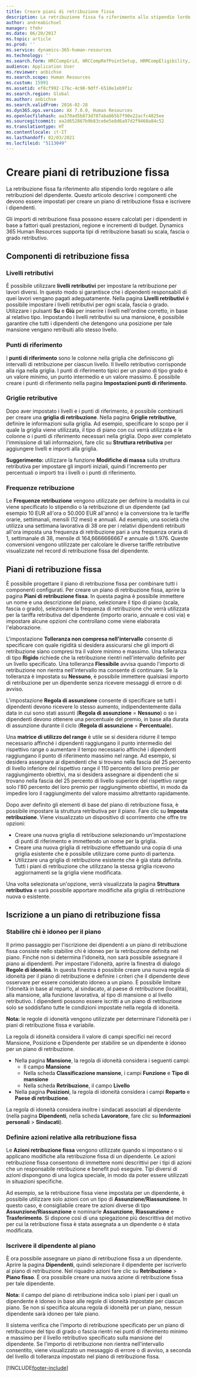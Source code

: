 ```yaml
---
title: Creare piani di retribuzione fissa
description: La retribuzione fissa fa riferimento allo stipendio lordo regolare o alle retribuzioni del dipendente. Questo articolo descrive i componenti che devono essere impostati per creare un piano di retribuzione fissa e iscrivere i dipendenti.
author: andreabichsel
manager: tfehr
ms.date: 06/20/2017
ms.topic: article
ms.prod: ''
ms.service: dynamics-365-human-resources
ms.technology: ''
ms.search.form: HRCCompGrid, HRCCompRefPointSetup, HRMCompEligibility, HRMCompEvent, HRMFixedCompPlanTable, HcmCompensationWorkspace
audience: Application User
ms.reviewer: anbichse
ms.search.scope: Human Resources
ms.custom: 15991
ms.assetid: ef8cf992-176c-4c98-9dff-6510e1eb9f1c
ms.search.region: Global
ms.author: anbichse
ms.search.validFrom: 2016-02-28
ms.dyn365.ops.version: AX 7.0.0, Human Resources
ms.openlocfilehash: aa370ad5b873d707aba865b7f90e22acfc4825ee
ms.sourcegitcommit: ea2d652867b9b83ce6e5e8d6a97d2f9460a84c52
ms.translationtype: HT
ms.contentlocale: it-IT
ms.lasthandoff: 02/03/2021
ms.locfileid: "5113049"
---
```

# <a name="create-a-fixed-compensation-plans"></a>Creare piani di retribuzione fissa

La retribuzione fissa fa riferimento allo stipendio lordo regolare o alle retribuzioni del dipendente. Questo articolo descrive i componenti che devono essere impostati per creare un piano di retribuzione fissa e iscrivere i dipendenti.

Gli importi di retribuzione fissa possono essere calcolati per i dipendenti in base a fattori quali prestazioni, regione e incrementi di budget. Dynamics 365 Human Resources supporta tipi di retribuzione basati su scala, fascia o grado retributivo.

## <a name="fixed-compensation-components"></a>Componenti di retribuzione fissa
### <a name="compensation-levels"></a>Livelli retributivi

È possibile utilizzare **livelli retributivi** per impostare la retribuzione per lavori diversi. In questo modo si garantisce che i dipendenti responsabili di quei lavori vengano pagati adeguatamente. Nella pagina **Livelli retributivi** è possibile impostare i livelli retributivi per ogni scala, fascia o grado. Utilizzare i pulsanti **Su** e **Giù** per inserire i livelli nell'ordine corretto, in base al relativo tipo. Impostando i livelli retributivi su una mansione, è possibile garantire che tutti i dipendenti che detengono una posizione per tale mansione vengano retribuiti allo stesso livello.

### <a name="reference-points"></a>Punti di riferimento

I **punti di riferimento** sono le colonne nella griglia che definiscono gli intervalli di retribuzione per ciascun livello. Il livello retributivo corrisponde alla riga nella griglia. I punti di riferimento tipici per un piano di tipo grado è un valore minimo, un punto intermedio e un valore massimo. È possibile creare i punti di riferimento nella pagina **Impostazioni punti di riferimento**.

### <a name="compensation-grids"></a>Griglie retributive

Dopo aver impostato i livelli e i punti di riferimento, è possibile combinarli per creare una **griglia di retribuzione**. Nella pagina **Griglie retributive**, definire le informazioni sulla griglia. Ad esempio, specificare lo scopo per il quale la griglia viene utilizzata, il tipo di piano con cui verrà utilizzata e le colonne o i punti di riferimento necessari nella griglia. Dopo aver completato l'immissione di tali informazioni, fare clic su **Struttura retributiva** per aggiungere livelli e importi alla griglia. 

**Suggerimento:** utilizzare la funzione **Modifiche di massa** sulla struttura retributiva per impostare gli importi iniziali, quindi l'incremento per percentuali o importi tra i livelli o i punti di riferimento.

### <a name="pay-frequencies"></a>Frequenze retribuzione

Le **Frequenze retribuzione** vengono utilizzate per definire la modalità in cui viene specificato lo stipendio o la retribuzione di un dipendente (ad esempio 10 EUR all'ora o 50.000 EUR all'anno) e la conversione tra le tariffe orarie, settimanali, mensili (12 mesi) e annuali. Ad esempio, una società che utilizza una settimana lavorativa di 38 ore per i relativi dipendenti retribuiti all'ora imposta una frequenza di retribuzione pari a una frequenza oraria di 1, settimanale di 38, mensile di 164,6666666667 e annuale di 1.976. Queste conversioni vengono utilizzate per calcolare le diverse tariffe retributive visualizzate nel record di retribuzione fissa del dipendente.

## <a name="fixed-compensation-plans"></a>Piani di retribuzione fissa
È possibile progettare il piano di retribuzione fissa per combinare tutti i componenti configurati. Per creare un piano di retribuzione fissa, aprire la pagina **Piani di retribuzione fissa**. In questa pagina è possibile immettere un nome e una descrizione del piano, selezionare il tipo di piano (scala, fascia o grado), selezionare la frequenza di retribuzione che verrà utilizzata per la tariffa retributiva del dipendente (importo orario, annuale e così via) e impostare alcune opzioni che controllano come viene elaborata l'elaborazione. 

L'impostazione **Tolleranza non compresa nell'intervallo** consente di specificare con quale rigidità si desidera assicurarsi che gli importi di retribuzione siano compresi tra il valore minimo e massimo. Una tolleranza di tipo **Rigido** richiede che la retribuzione rientri nell'intervallo definito per un livello specificato. Una tolleranza **Flessibile** avvisa quando l'importo di retribuzione non rientra nell'intervallo ma consente di continuare. Se la tolleranza è impostata su **Nessuno**, è possibile immettere qualsiasi importo di retribuzione per un dipendente senza ricevere messaggi di errore o di avviso. 

L'impostazione **Regola di assunzione** consente di specificare se tutti i dipendenti devono ricevere lo stesso aumento, indipendentemente dalla data in cui sono stati assunti (**Regola di assunzione** = **Nessuno**) o se i dipendenti devono ottenere una percentuale del premio, in base alla durata di assunzione durante il ciclo (**Regola di assunzione** = **Percentuale**). 

Una **matrice di utilizzo del range** è utile se si desidera ridurre il tempo necessario affinché i dipendenti raggiungano il punto intermedio del rispettivo range o aumentare il tempo necessario affinché i dipendenti raggiungano il punto di riferimento massimo nel range. Ad esempio, si desidera assegnare ai dipendenti che si trovano nella fascia del 25 percento di livello inferiore del rispettivo range il 110 percento del loro premio per raggiungimento obiettivi, ma si desidera assegnare ai dipendenti che si trovano nella fascia del 25 percento di livello superiore del rispettivo range solo l'80 percento del loro premio per raggiungimento obiettivi, in modo da impedire loro il raggiungimento del valore massimo altrettanto rapidamente. 

Dopo aver definito gli elementi di base del piano di retribuzione fissa, è possibile impostare la struttura retributiva per il piano. Fare clic su **Imposta retribuzione**. Viene visualizzato un dispositivo di scorrimento che offre tre opzioni:

-   Creare una nuova griglia di retribuzione selezionando un'impostazione di punti di riferimento e immettendo un nome per la griglia.
-   Creare una nuova griglia di retribuzione effettuando una copia di una griglia esistente che è possibile utilizzare come punto di partenza.
-   Utilizzare una griglia di retribuzione esistente che è già stata definita. Tutti i piani di retribuzione che utilizzano la stessa griglia ricevono aggiornamenti se la griglia viene modificata.

Una volta selezionata un'opzione, verrà visualizzata la pagina **Struttura retributiva** e sarà possibile apportare modifiche alla griglia di retribuzione nuova o esistente.

## <a name="fixed-compensation-enrollment"></a>Iscrizione a un piano di retribuzione fissa
### <a name="determine-who-is-eligible-for-the-plan"></a>Stabilire chi è idoneo per il piano

Il primo passaggio per l'iscrizione dei dipendenti a un piano di retribuzione fissa consiste nello stabilire chi è idoneo per la retribuzione definita nel piano. Finché non si determina l'idoneità, non sarà possibile assegnare il piano ai dipendenti. Per impostare l'idoneità, aprire la finestra di dialogo **Regole di idoneità**. In questa finestra è possibile creare una nuova regola di idoneità per il piano di retribuzione e definire i criteri che il dipendente deve osservare per essere considerato idoneo a un piano. È possibile limitare l'idoneità in base al reparto, al sindacato, al paese di retribuzione (località), alla mansione, alla funzione lavorativa, al tipo di mansione o al livello retributivo. I dipendenti possono essere iscritti a un piano di retribuzione solo se soddisfano tutte le condizioni impostate nella regola di idoneità. 

**Nota:** le regole di idoneità vengono utilizzate per determinare l'idoneità per i piani di retribuzione fissa e variabile. 

La regola di idoneità considera il valore di campi specifici nei record Mansione, Posizione e Dipendente per stabilire se un dipendente è idoneo per un piano di retribuzione.

-   Nella pagina **Mansione**, la regola di idoneità considera i seguenti campi:
    -   Il campo **Mansione**
    -   Nella scheda **Classificazione mansione**, i campi **Funzione** e **Tipo di mansione**
    -   Nella scheda **Retribuzione**, il campo **Livello**
-   Nella pagina **Posizioni**, la regola di idoneità considera i campi **Reparto** e **Paese di retribuzione**.

La regola di idoneità considera inoltre i sindacati associati al dipendente (nella pagina **Dipendenti**, nella scheda **Lavoratore**, fare clic su **Informazioni personali** &gt; **Sindacati**).

### <a name="define-fixed-compensation-actions"></a>Definire azioni relative alla retribuzione fissa

Le **Azioni retribuzione fissa** vengono utilizzate quando si impostano o si applicano modifiche alla retribuzione fissa di un dipendente. Le azioni retribuzione fissa consentono di immettere nomi descrittivi per i tipi di azioni che un responsabile retribuzione e benefit può eseguire. Tipi diversi di azioni dispongono di una logica speciale, in modo da poter essere utilizzati in situazioni specifiche. 

Ad esempio, se la retribuzione fissa viene impostata per un dipendente, è possibile utilizzare solo azioni con un tipo di **Assunzione/Riassunzione**. In questo caso, è consigliabile creare tre azioni diverse di tipo **Assunzione/Riassunzione** e nominarle **Assunzione**, **Riassunzione** e **Trasferimento**. Si dispone così di una spiegazione più descrittiva del motivo per cui la retribuzione fissa è stata assegnata a un dipendente o è stata modificata.

### <a name="enroll-the-employee"></a>Iscrivere il dipendente al piano

È ora possibile assegnare un piano di retribuzione fissa a un dipendente. Aprire la pagina **Dipendenti**, quindi selezionare il dipendente per iscriverlo al piano di retribuzione. Nel riquadro azioni fare clic su **Retribuzione** &gt; **Piano fisso**. È ora possibile creare una nuova azione di retribuzione fissa per tale dipendente. 

**Nota:** il campo del piano di retribuzione indica solo i piani per i quali un dipendente è idoneo in base alle regole di idoneità impostate per ciascun piano. Se non si specifica alcuna regola di idoneità per un piano, nessun dipendente sarà idoneo per tale piano. 

Il sistema verifica che l'importo di retribuzione specificato per un piano di retribuzione del tipo di grado o fascia rientri nei punti di riferimento minimo e massimo per il livello retributivo specificato sulla mansione del dipendente. Se l'importo di retribuzione non rientra nell'intervallo consentito, viene visualizzato un messaggio di errore o di avviso, a seconda del livello di tolleranza impostato nel piano di retribuzione fissa.



[!INCLUDE[footer-include](../includes/footer-banner.md)]